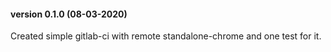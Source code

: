 
#### version 0.1.0 (08-03-2020)
Created simple gitlab-ci with remote standalone-chrome and one test for it.

